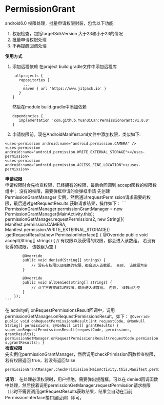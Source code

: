 # PermissionGrant
android6.0 权限处理，批量申请权限封装，包含以下功能:
1. 权限检查，包括targetSdkVersion 大于23和小于23的情况
2. 批量申请权限处理
3. 不再提醒回调处理

**使用方式**
  1. 添加远程依赖
     在project build.gradle文件中添加远程库
     ```
      allprojects {
        repositories {
          ...
          maven { url 'https://www.jitpack.io' }
        }
     }
     ```
     然后在module build.gradle中添加依赖
     ```
     dependencies {
     	implementation 'com.github.YuanQiCan:PermissionGrant:v1.0.0'
     }
     ```
  2. 申请权限前，现在AndroidManifest.xml文件中添加权限，类似如下:
  ```
  <uses-permission android:name="android.permission.CAMERA" />
  <uses-permission android:name="android.permission.WRITE_EXTERNAL_STORAGE"></uses-permission>
  <uses-permission android:name="android.permission.ACCESS_FINE_LOCATION"></uses-permission>
  ```
**申请权限**  
申请权限时会先检查权限，已经拥有的权限，最后会回调到 accept函数的权限数组中； 没有的权限，需要弹框申请的会弹框申请
先创建PermissionGrantManager 实例，然后通过requestPermission请求需要的权限，最后通过getRequestResults 获取请求结果，操作如下：
    ```
    PermissionGrantManager permissionGrantManager = new PermissionGrantManager(MainActivity.this);
        permissionGetManager.requestPermission(2, new String[]{ Manifest.permission.CAMERA, Manifest.permission.WRITE_EXTERNAL_STORAGE})
                .getRequestResults(new PermissionInterface() {
            @Override
            public void accept(String[] strings) {
                // 有权限以及获得的权限，都会进入该数组。 若没有获得的权限， 该数组为空
            }

            @Override
            public void denied(String[] strings) {
                // 没有有权限以及拒绝的权限，都会进入该数组。 否则， 该数组为空
            }

            @Override
            public void allDenied(String[] strings) {
                // 点了不再提醒后的权限，都会进入该数组。 否则， 该数组为空
            }
        });
	```
在 activity的 onRequestPermissionsResult回调中，调用permissionGetManager.onRequestPermissionsResult，如下：
	```
	       @Override
	      public void onRequestPermissionsResult(int requestCode, @NonNull String[] permissions, @NonNull int[] grantResults) {
		  super.onRequestPermissionsResult(requestCode, permissions, grantResults);
		  permissionGetManager.onRequestPermissionsResult(requestCode,permissions,grantResults);
		  }
	```  
**检查权限**  
先实例化permissionGrantManager，然后调用checkPrimission函数检查权限，若有权限返回 true，若没有返回false  
```
permissionGrantManager.checkPrimission(MainActivity.this,Manifest.permission.WRITE_EXTERNAL_STORAGE)
```

**说明**：
    在处理必须权限时，用户拒绝，需要弹出提醒框，可以在 denied回调函数中处理，然后接着调用permissionGetManager.requestPermission请求权限（此时不需要调用getRequestResults获取结果，结果会自动在当前PermissionInterface接口里回调）即可。
    
     
